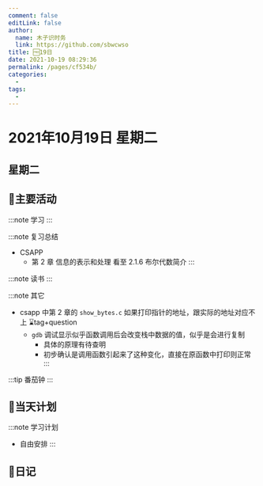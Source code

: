 ```yaml
---
comment: false
editLink: false
author: 
  name: 木子识时务
  link: https://github.com/sbwcwso
title: 🆓19日
date: 2021-10-19 08:29:36
permalink: /pages/cf534b/
categories: 
  - 
tags: 
  - 
---
```


# 2021年10月19日 星期二

## 星期二

## 🏃主要活动

:::note 学习
:::

:::note 复习总结
* CSAPP
  * 第 2 章 信息的表示和处理 看至 2.1.6 布尔代数简介
:::

:::note 读书
:::

:::note 其它
* csapp 中第 2 章的 `show_bytes.c` 如果打印指针的地址，跟实际的地址对应不上 ⌛tag+question
  * `gdb` 调试显示似乎函数调用后会改变栈中数据的值，似乎是会进行复制
    * 具体的原理有待查明
    * 初步确认是调用函数引起来了这种变化，直接在原函数中打印则正常
:::

:::tip 番茄钟
:::

## 📓当天计划

:::note 学习计划
* 自由安排
:::

## 🤔日记
